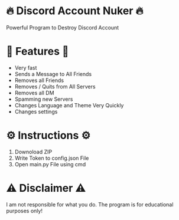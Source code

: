 # 🔥 Discord Account Nuker 🔥
Powerful Program to Destroy Discord Account

# 🌟 Features 🌟
- Very fast
- Sends a Message to All Friends
- Removes all Friends
- Removes / Quits from All Servers
- Removes all DM
- Spamming new Servers
- Changes Language and Theme Very Quickly
- Changes settings

# ⚙️ Instructions ⚙️
1) Downoload ZIP
2) Write Token to config.json File
3) Open main.py File using cmd

# ⚠️ Disclaimer ⚠️
I am not responsible for what you do. The program is for educational purposes only!
